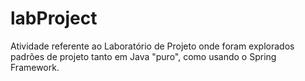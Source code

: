 # labProject
Atividade referente ao Laboratório de Projeto onde foram explorados padrões de projeto tanto em Java "puro", como usando o Spring Framework.
